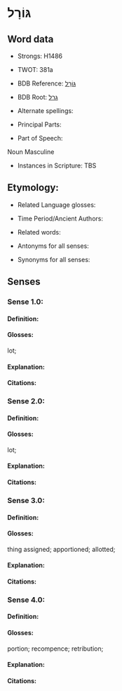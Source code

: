 # גּוֹרָל

<!-- Status: S2="NeedsEdits" -->
<!-- Lexica used for edits:   -->

## Word data

* Strongs: H1486

* TWOT: 381a

* BDB Reference: [גּוֹרָל](rc://en/bdb/dict/c.da.ab)

* BDB Root: [גרל](rc://en/bdb/dict/c.da.aa)

* Alternate spellings:

* Principal Parts:

* Part of Speech:

Noun Masculine

* Instances in Scripture: TBS

## Etymology:

* Related Language glosses:

* Time Period/Ancient Authors:

* Related words:

* Antonyms for all senses:

* Synonyms for all senses:

## Senses

### Sense 1.0:

#### Definition:

#### Glosses:

lot; 

#### Explanation:

#### Citations:



### Sense 2.0:

#### Definition:

#### Glosses:

lot; 

#### Explanation:

#### Citations:



### Sense 3.0:

#### Definition:

#### Glosses:

thing assigned; apportioned; allotted; 

#### Explanation:

#### Citations:



### Sense 4.0:

#### Definition:

#### Glosses:

portion; recompence; retribution; 

#### Explanation:

#### Citations:



